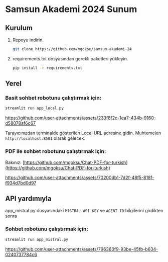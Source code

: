 # Samsun Akademi 2024 Sunum

## Kurulum

1. Repoyu indirin.
   ```bash
   git clone https://github.com/mgoksu/samsun-akademi-24
   ```

2. requirements.txt dosyasından gerekli paketleri yükleyin.
   ```bash
   pip install -r requirements.txt
   ```

## Yerel 
### Basit sohbet robotunu çalıştırmak için:
   ```bash
   streamlit run app_local.py
   ```

https://github.com/user-attachments/assets/233f8f2c-1ea7-434b-9160-d58078af6c67

Tarayıcınızdan terminalde gösterilen Local URL adresine gidin. Muhtemelen `http://localhost:8501` olarak gelecek.

### PDF ile sohbet robotunu çalıştırmak için:
   Bakınız:  [https://github.com/mgoksu/Chat-PDF-for-turkish](https://github.com/mgoksu/Chat-PDF-for-turkish)


https://github.com/user-attachments/assets/70200db1-7d2f-48f5-818f-f934d7bd0d97

## API yardımıyla
app_mistral.py dosyasındaki `MISTRAL_API_KEY` ve `AGENT_ID` bilgilerini girdikten sonra
### Sohbet robotunu çalıştırmak için:
   ```bash
   streamlit run app_mistral.py
   ```

https://github.com/user-attachments/assets/796360f9-93be-45fb-b634-0240737784c6




